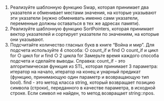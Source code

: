 1. Реализуйте шаблонную функцию Swap, которая принимает два указателя и обменивает местами значения, на которые указывают эти указатели 
(нужно обменивать именно сами указатели, переменные должны оставаться в тех же адресах памяти).
2. Реализуйте шаблонную функцию SortPointers, которая принимает вектор указателей и сортирует указатели по значениям, на которые они указывают.
3. Подсчитайте количество гласных букв в книге “Война и мир”. Для подсчета используйте 4 способа:
○ count_if и find
○ count_if и цикл for
○ цикл for и find
○ 2 цикла for
Замерьте время каждого способа подсчета и сделайте выводы.
Справка:
count_if - это алгоритмическая функция из STL, которая принимает 3 параметра: итератор на начало, итератор на конец и унарный предикат
(функцию, принимающую один параметр и возвращающую тип bool).
find - это метод класса string, который возвращает позицию символа (строки), переданного в качестве параметра, в исходной строке. 
Если символ не найден, то метод возвращает string::npos.
